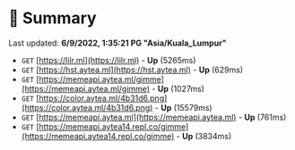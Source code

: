 # 📖 Summary
Last updated: **6/9/2022, 1:35:21 PG "Asia/Kuala_Lumpur"**

- `GET` [https://lilr.ml](https://lilr.ml) - **Up** (5265ms)
- `GET` [https://hst.aytea.ml](https://hst.aytea.ml) - **Up** (629ms)
- `GET` [https://memeapi.aytea.ml/gimme](https://memeapi.aytea.ml/gimme) - **Up** (1027ms)
- `GET` [https://color.aytea.ml/4b31d6.png](https://color.aytea.ml/4b31d6.png) - **Up** (15579ms)
- `GET` [https://memeapi.aytea.ml](https://memeapi.aytea.ml) - **Up** (761ms)
- `GET` [https://memeapi.aytea14.repl.co/gimme](https://memeapi.aytea14.repl.co/gimme) - **Up** (3834ms)
